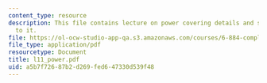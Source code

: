 ```yaml
---
content_type: resource
description: This file contains lecture on power covering details and slides related
  to it.
file: https://ol-ocw-studio-app-qa.s3.amazonaws.com/courses/6-884-complex-digital-systems-spring-2005/a5b7f72687b2d269fed647330d539f48_l11_power.pdf
file_type: application/pdf
resourcetype: Document
title: l11_power.pdf
uid: a5b7f726-87b2-d269-fed6-47330d539f48
---
```

